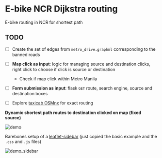 # E-bike NCR Dijkstra routing

E-bike routing in NCR for shortest path

## TODO

- [ ] Create the set of edges from `metro_drive.graphml` corresponding to the banned roads
- [ ] **Map click as input**: logic for managing source and destination clicks, right click to choose if click is source or destination
    - Check if map click within Metro Manila
- [ ] **Form submission as input**: flask `GET` route, search engine, source and destination boxes 
- [ ] Explore [taxicab OSMnx](https://github.com/nathanrooy/taxicab) for exact routing


**Dynamic shortest path routes to destination clicked on map (fixed source)**

![demo](./ebike_ncr_demo.gif)

Barebones setup of a [leaflet-sidebar](https://github.com/Turbo87/leaflet-sidebar) (just copied the basic example and the `.css` and `.js` files)

![demo_sidebar](./leaflet_sidebar_demo.gif)

